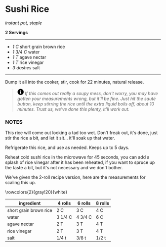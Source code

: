 # Sushi Rice

*instant pot, staple*

**2 Servings**

---

- *1 C* short grain brown rice
- *1 3/4 C* water
- *1 T* agave nectar
- *1 T* rice vinegar
- *3 dashes* salt

---

Dump it all into the cooker, stir, cook for 22 minutes, natural release.


> ![info](./images/info-icon.png) *If this comes out really a soupy mess, don't
worry, you may have gotten your measurements wrong, but it'll be fine. Just hit
the sauté button, keep stirring the rice until the extra liquid boils off, about
10 minutes. Trust us, we've done this plenty, it'll work out.*

### NOTES

This rice will come out looking a tad too wet. Don't freak out, it's done, just
stir the rice a bit, and let it sit... it'll soak up that water.

Refrigerate this rice, and use as needed. Keeps up to 5 days.

Reheat cold sushi rice in the microwave for 45 seconds, you can add a splash of
rice vinegar after it has been reheated, if you want to spruce up the taste a
bit, but it's not necessary and we don't bother.

We've given the 2-roll recipe version, here are the measurements for scaling
this up.

\rowcolors{2}{gray!20}{white}

| ingredient                   | 4 rolls | 6 rolls | 8 rolls |
| ---------------------------- | ------- | ------- | ------- |
| short grain brown rice       | 2 C     | 3 C     | 4 C     |
| water                        | 3 1/4 C | 4 3/4 C | 6 C     |
| agave nectar                 | 2 T     | 3 T     | 4 T     |
| rice vinegar                 | 2 T     | 3 T     | 4 T     |
| salt                         | 1/4 t   | 3/8 t   | 1/2 t   |
